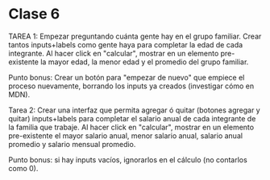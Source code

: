 # Clase 6

TAREA 1:
Empezar preguntando cuánta gente hay en el grupo familiar.
Crear tantos inputs+labels como gente haya para completar la edad de cada integrante.
Al hacer click en "calcular", mostrar en un elemento pre-existente la mayor edad,
la menor edad y el promedio del grupo familiar.

Punto bonus: Crear un botón para "empezar de nuevo" que empiece el proceso nuevamente,
 borrando los inputs ya creados (investigar cómo en MDN).

Tarea 2:
Crear una interfaz que permita agregar ó quitar (botones agregar y quitar) inputs+labels para completar el salario anual de cada integrante de la familia que trabaje.
Al hacer click en "calcular", mostrar en un elemento pre-existente el mayor salario anual, menor salario anual, salario anual promedio y salario mensual promedio.

Punto bonus: si hay inputs vacíos, ignorarlos en el cálculo (no contarlos como 0).
